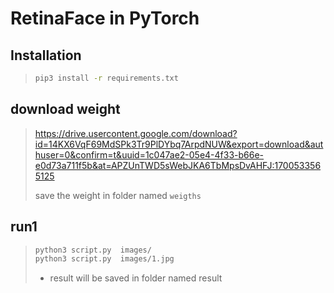 # RetinaFace in PyTorch

## Installation
> ```bash
> pip3 install -r requirements.txt
> ```

## download weight
> https://drive.usercontent.google.com/download?id=14KX6VqF69MdSPk3Tr9PlDYbq7ArpdNUW&export=download&authuser=0&confirm=t&uuid=1c047ae2-05e4-4f33-b66e-e0d73a711f5b&at=APZUnTWD5sWebJKA6TbMpsDvAHFJ:1700533565125
>
> save the weight in folder named `weigths`

## run1
> ```bash
> python3 script.py  images/
> python3 script.py  images/1.jpg
> ```
>  * result will be saved in folder named result
>



